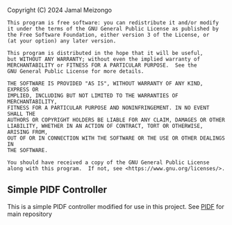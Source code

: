 Copyright (C) 2024 Jamal Meizongo

    This program is free software: you can redistribute it and/or modify
    it under the terms of the GNU General Public License as published by
    the Free Software Foundation, either version 3 of the License, or
    (at your option) any later version.

    This program is distributed in the hope that it will be useful,
    but WITHOUT ANY WARRANTY; without even the implied warranty of
    MERCHANTABILITY or FITNESS FOR A PARTICULAR PURPOSE.  See the
    GNU General Public License for more details.

    THE SOFTWARE IS PROVIDED "AS IS", WITHOUT WARRANTY OF ANY KIND, EXPRESS OR
    IMPLIED, INCLUDING BUT NOT LIMITED TO THE WARRANTIES OF MERCHANTABILITY,
    FITNESS FOR A PARTICULAR PURPOSE AND NONINFRINGEMENT. IN NO EVENT SHALL THE
    AUTHORS OR COPYRIGHT HOLDERS BE LIABLE FOR ANY CLAIM, DAMAGES OR OTHER
    LIABILITY, WHETHER IN AN ACTION OF CONTRACT, TORT OR OTHERWISE, ARISING FROM,
    OUT OF OR IN CONNECTION WITH THE SOFTWARE OR THE USE OR OTHER DEALINGS IN
    THE SOFTWARE.

    You should have received a copy of the GNU General Public License
    along with this program.  If not, see <https://www.gnu.org/licenses/>.

## Simple PIDF Controller

This is a simple PIDF controller modified for use in this project. See [PIDF](https://github.com/mrmeizongo/PIDF) for main repository
